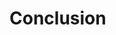# Conclusion

<!-- What have I achived with this thesis? -->
<!-- What problems have I solved? -->
<!-- Will they further use this software for their operations? -->
